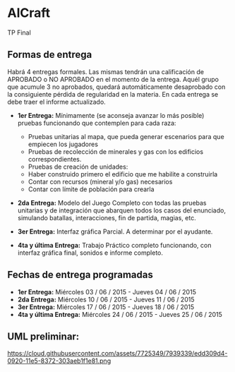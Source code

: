 # AlCraft
TP Final
## Formas de entrega
Habrá 4 entregas formales. Las mismas tendrán una calificación de APROBADO o NO APROBADO en el momento de la entrega.
Aquél grupo que acumule 3 no aprobados, quedará automáticamente desaprobado con la consiguiente pérdida de regularidad en la materia. En cada entrega se debe traer el informe actualizado.

- **1er Entrega:** 
  Mínimamente (se aconseja avanzar lo  más posible) pruebas funcionando que contemplen para cada raza:
  - Pruebas unitarias al mapa, que pueda generar escenarios para que empiecen los jugadores
  - Pruebas de recolección de minerales y gas con los edificios correspondientes.
  - Pruebas de creación de unidades:
  - Haber construido primero el edificio que me habilite a construirla
  - Contar con recursos (mineral y/o gas) necesarios
  - Contar con límite de población para crearla
    
- **2da Entrega:** 
  Modelo del Juego Completo con todas las pruebas unitarias y de integración que abarquen todos los casos del enunciado, simulando batallas, interacciones, fin de partida, magias, etc.

- **3er Entrega:** Interfaz gráfica Parcial. A determinar por el ayudante.

- **4ta y última Entrega:** Trabajo Práctico completo funcionando, con interfaz gráfica final, sonidos e informe completo.

## Fechas de entrega programadas

- **1er Entrega:** Miércoles 03 / 06 / 2015 - Jueves 04 / 06 / 2015
- **2da Entrega:** Miércoles 10 / 06 / 2015 - Jueves 11 / 06 / 2015
- **3er Entrega:** Miércoles 17 / 06 / 2015 - Jueves 18 / 06 / 2015
- **4ta y última Entrega:** Miércoles 24 / 06 / 2015 - Jueves 25 / 06 / 2015


## UML preliminar:

https://cloud.githubusercontent.com/assets/7725349/7939339/edd309d4-0920-11e5-8372-303aeb1f1e81.png
